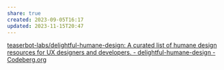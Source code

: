 ```yaml
---
share: true
created: 2023-09-05T16:17
updated: 2023-11-15T20:47
---
```

[teaserbot-labs/delightful-humane-design: A curated list of humane design resources for UX designers and developers. - delightful-humane-design - Codeberg.org](https://codeberg.org/teaserbot-labs/delightful-humane-design "teaserbot-labs/delightful-humane-design: A curated list of humane design resources for UX designers and developers. - delightful-humane-design - Codeberg.org")
